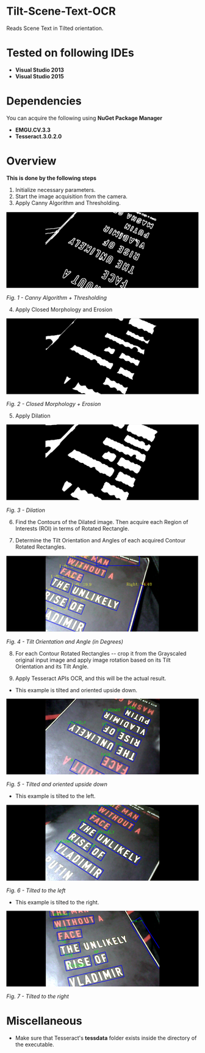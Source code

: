 # Tilt-Scene-Text-OCR
Reads Scene Text in Tilted orientation.

# Tested on following IDEs
- **Visual Studio 2013**
- **Visual Studio 2015**

# Dependencies
You can acquire the following using **NuGet Package Manager**
- **EMGU.CV.3.3**
- **Tesseract.3.0.2.0**

# Overview

**This is done by the following steps**

1) Initialize necessary parameters.
2) Start the image acquisition from the camera.
3) Apply Canny Algorithm and Thresholding.

![Fig. 1 - Canny Algorithm + Thresholding](https://github.com/jumzzz/Tilt-Scene-Text-OCR/blob/master/tilt_screenshots/canny.png?raw=true)
 
   *Fig. 1 - Canny Algorithm + Thresholding*

4) Apply Closed Morphology and Erosion

![Fig. 2 - Closed Morphology + Erosion](https://github.com/jumzzz/Tilt-Scene-Text-OCR/blob/master/tilt_screenshots/morphology.png?raw=true)
 
   *Fig. 2 - Closed Morphology + Erosion*

5) Apply Dilation

![Fig. 3 - Dilation](https://github.com/jumzzz/Tilt-Scene-Text-OCR/blob/master/tilt_screenshots/dilation.png?raw=true)
 
   *Fig. 3 - Dilation*

6) Find the Contours of the Dilated image. Then acquire each Region of Interests (ROI) in terms of Rotated Rectangle.

7) Determine the Tilt Orientation and Angles of each acquired Contour Rotated Rectangles.

![Fig. 4 - Tilt Orientation and Angle (in Degrees)](https://github.com/jumzzz/Tilt-Scene-Text-OCR/blob/master/tilt_screenshots/tilt_angle.png?raw=true)

   *Fig. 4 - Tilt Orientation and Angle (in Degrees)*

8) For each Contour Rotated Rectangles -- crop it from the Grayscaled original input image and apply image rotation based on its Tilt Orientation and its Tilt Angle.

9) Apply Tesseract APIs OCR, and this will be the actual result.

- This example is tilted and oriented upside down.


![Fig. 5 - Tilted and oriented upside down](https://github.com/jumzzz/Tilt-Scene-Text-OCR/blob/master/tilt_screenshots/final_out_reverse.png?raw=true)

   *Fig. 5 - Tilted and oriented upside down*

- This example is tilted to the left.

![Fig. 6 - Tilted to the left](https://github.com/jumzzz/Tilt-Scene-Text-OCR/blob/master/tilt_screenshots/final_out_left.png?raw=true)

   *Fig. 6 - Tilted to the left*

- This example is tilted to the right.

![Fig. 7 - Tilted to the right](https://github.com/jumzzz/Tilt-Scene-Text-OCR/blob/master/tilt_screenshots/final_out_right.png?raw=true)

   *Fig. 7 - Tilted to the right*


# Miscellaneous

- Make sure that Tesseract's **tessdata** folder exists inside the directory of the executable.


